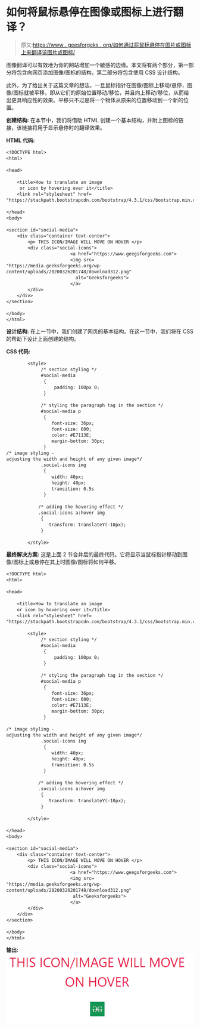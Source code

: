 # 如何将鼠标悬停在图像或图标上进行翻译？

> 原文:[https://www . geesforgeks . org/如何通过将鼠标悬停在图片或图标上来翻译该图片或图标/](https://www.geeksforgeeks.org/how-to-translate-an-image-or-icon-by-hovering-over-it/)

图像翻译可以有效地为你的网站增加一个敏感的边缘。本文将有两个部分，第一部分将包含向网页添加图像/图标的结构，第二部分将包含使用 CSS 设计结构。

此外，为了给出关于这篇文章的想法，一旦鼠标指针在图像/图标上移动/悬停，图像/图标就被平移，即从它们的原始位置移动/移位，并且向上移动/移位，从而给出更具响应性的效果。平移只不过是将一个物体从原来的位置移动到一个新的位置。

**创建结构:**
在本节中，我们将借助 HTML 创建一个基本结构，并附上图标的链接，该链接将用于显示悬停时的翻译效果。

**HTML 代码:**

```htmlhtml
<!DOCTYPE html>
<html>

<head>

    <title>How to translate an image
     or icon by hovering over it</title>
    <link rel="stylesheet" href=
"https://stackpath.bootstrapcdn.com/bootstrap/4.3.1/css/bootstrap.min.css">

</head>
<body>

<section id="social-media">
    <div class="container text-center">
        <p> THIS ICON/IMAGE WILL MOVE ON HOVER </p>
        <div class="social-icons">
                        <a href="https://www.geegsforgeeks.com">
                        <img src=
"https://media.geeksforgeeks.org/wp-content/uploads/20200326201748/download312.png"
                          alt="Geeksforgeeks"> 
                        </a>                                         
        </div>
    </div>
</section>

</body>
</html>
```

**设计结构:**
在上一节中，我们创建了网页的基本结构。在这一节中，我们将在 CSS 的帮助下设计上面创建的结构。

**CSS 代码:**

```htmlhtml
        <style>      
             /* section styling */
             #social-media
              {
                  padding: 100px 0;
              }

             /* styling the paragraph tag in the section */ 
             #social-media p
              {
                 font-size: 36px;
                 font-size: 600;
                 color: #E7113E;
                 margin-bottom: 30px;
              }
/* image styling - 
adjusting the width and height of any given image*/   
             .social-icons img
              {
                 width: 40px;
                 height: 40px;
                 transition: 0.5s
              }

            /* adding the hovering effect */ 
            .social-icons a:hover img
             {
                transform: translateY(-10px);
             }

        </style>
```

**最终解决方案:**
这是上面 2 节合并后的最终代码。它将显示当鼠标指针移动到图像/图标上或悬停在其上时图像/图标将如何平移。

```htmlhtml
<!DOCTYPE html>
<html>

<head>

    <title>How to translate an image 
    or icon by hovering over it</title>
    <link rel="stylesheet" href=
"https://stackpath.bootstrapcdn.com/bootstrap/4.3.1/css/bootstrap.min.css">

        <style>      
             /* section styling */
             #social-media
              {
                  padding: 100px 0;
              }

             /* styling the paragraph tag in the section */ 
             #social-media p
              {
                 font-size: 36px;
                 font-size: 600;
                 color: #E7113E;
                 margin-bottom: 30px;
              }

/* image styling - 
adjusting the width and height of any given image*/   
             .social-icons img
              {
                 width: 40px;
                 height: 40px;
                 transition: 0.5s
              }

            /* adding the hovering effect */ 
            .social-icons a:hover img
             {
                transform: translateY(-10px);
             }

        </style>

</head>
<body>

<section id="social-media">
    <div class="container text-center">
        <p> THIS ICON/IMAGE WILL MOVE ON HOVER </p>
        <div class="social-icons">
                        <a href="https://www.geegsforgeeks.com">
                        <img src=
"https://media.geeksforgeeks.org/wp-content/uploads/20200326201748/download312.png"
                         alt="Geeksforgeeks"> 
                        </a>                                         
        </div>
    </div>
</section>

</body>
</html>
```

**输出:**
![](img/8acc6570068d0186920c7259bef958ac.png)